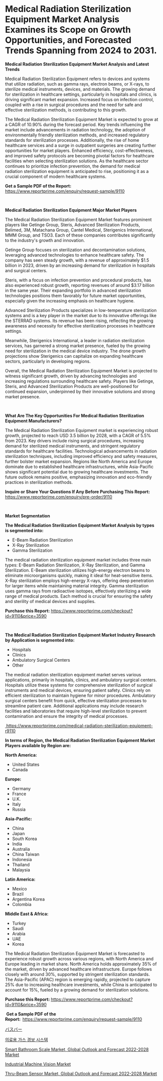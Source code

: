 <p><h1>Medical Radiation Sterilization Equipment Market Analysis Examines its Scope on Growth Opportunities, and Forecasted Trends Spanning from 2024 to 2031.</h1></p><p><strong>Medical Radiation Sterilization Equipment Market Analysis and Latest Trends</strong></p>
<p><p>Medical Radiation Sterilization Equipment refers to devices and systems that utilize radiation, such as gamma rays, electron beams, or X-rays, to sterilize medical instruments, devices, and materials. The growing demand for sterilization in healthcare settings, particularly in hospitals and clinics, is driving significant market expansion. Increased focus on infection control, coupled with a rise in surgical procedures and the need for safe and effective sterilization methods, is contributing to this growth.</p><p>The Medical Radiation Sterilization Equipment Market is expected to grow at a CAGR of 10.90% during the forecast period. Key trends influencing the market include advancements in radiation technology, the adoption of environmentally friendly sterilization methods, and increased regulatory standards for sterilization processes. Additionally, the rise of home healthcare services and a surge in outpatient surgeries are creating further opportunities for market players. Enhanced efficiency, cost-effectiveness, and improved safety protocols are becoming pivotal factors for healthcare facilities when selecting sterilization solutions. As the healthcare sector continues to prioritize infection prevention, the demand for medical radiation sterilization equipment is anticipated to rise, positioning it as a crucial component of modern healthcare systems.</p></p>
<p><strong>Get a Sample PDF of the Report:&nbsp;</strong> <a href="https://www.reportprime.com/enquiry/request-sample/9110">https://www.reportprime.com/enquiry/request-sample/9110</a></p>
<p>&nbsp;</p>
<p><strong>Medical Radiation Sterilization Equipment Major Market Players</strong></p>
<p><p>The Medical Radiation Sterilization Equipment Market features prominent players like Getinge Group, Steris, Advanced Sterilization Products, Belimed, 3M, Matachana Group, Cantel Medical, Sterigenics International, MMM Group, and TSO3. Each of these companies contributes significantly to the industry's growth and innovation.</p><p>Getinge Group focuses on sterilization and decontamination solutions, leveraging advanced technologies to enhance healthcare safety. The company has seen steady growth, with a revenue of approximately $1.5 billion in 2023, driven by an increasing demand for sterilization in hospitals and surgical centers.</p><p>Steris, with a focus on infection prevention and procedural products, has also experienced robust growth, reporting revenues of around $3.17 billion in the same year. Their expanding portfolio in advanced sterilization technologies positions them favorably for future market opportunities, especially given the increasing emphasis on healthcare hygiene.</p><p>Advanced Sterilization Products specializes in low-temperature sterilization systems and is a key player in the market due to its innovative offerings like the STERRAD systems. Its revenue has been rising, reflecting the growing awareness and necessity for effective sterilization processes in healthcare settings.</p><p>Meanwhile, Sterigenics International, a leader in radiation sterilization services, has garnered a strong market presence, fueled by the growing need for sterilization in the medical device industry. The drone growth projections show Sterigenics can capitalize on expanding healthcare sectors, particularly in developing regions.</p><p>Overall, the Medical Radiation Sterilization Equipment Market is projected to witness significant growth, driven by advancing technologies and increasing regulations surrounding healthcare safety. Players like Getinge, Steris, and Advanced Sterilization Products are well-positioned for continued expansion, underpinned by their innovative solutions and strong market presence.</p></p>
<p>&nbsp;</p>
<p><strong>What Are The Key Opportunities For Medical Radiation Sterilization Equipment Manufacturers?</strong></p>
<p><p>The Medical Radiation Sterilization Equipment market is experiencing robust growth, projected to reach USD 3.5 billion by 2028, with a CAGR of 5.5% from 2023. Key drivers include rising surgical procedures, increasing demand for sterilized medical instruments, and stringent regulatory standards for healthcare facilities. Technological advancements in radiation sterilization techniques, including improved efficiency and safety measures, further bolster market expansion. Regions like North America and Europe dominate due to established healthcare infrastructures, while Asia-Pacific shows significant potential due to growing healthcare investments. The future outlook remains positive, emphasizing innovation and eco-friendly practices in sterilization methods.</p></p>
<p><strong>Inquire or Share Your Questions If Any Before Purchasing This Report:</strong> <a href="https://www.reportprime.com/enquiry/pre-order/9110">https://www.reportprime.com/enquiry/pre-order/9110</a></p>
<p>&nbsp;</p>
<p><strong>Market Segmentation</strong></p>
<p><strong>The Medical Radiation Sterilization Equipment Market Analysis by types is segmented into:</strong></p>
<p><ul><li>E-Beam Radiation Sterilization</li><li>X-Ray Sterilization</li><li>Gamma Sterilization</li></ul></p>
<p><p>The medical radiation sterilization equipment market includes three main types: E-Beam Radiation Sterilization, X-Ray Sterilization, and Gamma Sterilization. E-Beam sterilization utilizes high-energy electron beams to eliminate microorganisms quickly, making it ideal for heat-sensitive items. X-Ray sterilization employs high-energy X-rays, offering deep penetration for larger items while maintaining material integrity. Gamma sterilization uses gamma rays from radioactive isotopes, effectively sterilizing a wide range of medical products. Each method is crucial for ensuring the safety and sterility of medical devices and supplies.</p></p>
<p><strong>Purchase this Report:&nbsp;</strong><a href="https://www.reportprime.com/checkout?id=9110&price=3590">https://www.reportprime.com/checkout?id=9110&price=3590</a></p>
<p>&nbsp;</p>
<p><strong>The Medical Radiation Sterilization Equipment Market Industry Research by Application is segmented into:</strong></p>
<p><ul><li>Hospitals</li><li>Clinics</li><li>Ambulatory Surgical Centers</li><li>Other</li></ul></p>
<p><p>The medical radiation sterilization equipment market serves various applications, primarily in hospitals, clinics, and ambulatory surgical centers. Hospitals utilize these systems for comprehensive sterilization of surgical instruments and medical devices, ensuring patient safety. Clinics rely on efficient sterilization to maintain hygiene for minor procedures. Ambulatory surgical centers benefit from quick, effective sterilization processes to streamline patient care. Additional applications may include research facilities and laboratories that require high-level sterilization to prevent contamination and ensure the integrity of medical processes.</p></p>
<p><a href="https://www.reportprime.com/medical-radiation-sterilization-equipment-r9110">&nbsp;https://www.reportprime.com/medical-radiation-sterilization-equipment-r9110</a></p>
<p><strong>In terms of Region, the Medical Radiation Sterilization Equipment Market Players available by Region are:</strong></p>
<p>
    <p> <strong> North America: </strong>
        <ul>
            <li>United States</li>
            <li>Canada</li>
        </ul>
        </p> 
    <p> <strong> Europe: </strong>
        <ul>
            <li>Germany</li>
            <li>France</li>
            <li>U.K.</li>
            <li>Italy</li>
            <li>Russia</li>
        </ul>
        </p> 
    <p> <strong> Asia-Pacific: </strong>
        <ul>
            <li>China</li>
            <li>Japan</li>
            <li>South Korea</li>
            <li>India</li>
            <li>Australia</li>
            <li>China Taiwan</li>
            <li>Indonesia</li>
            <li>Thailand</li>
            <li>Malaysia</li>
        </ul>
        </p> 
    <p> <strong> Latin America: </strong>
        <ul>
            <li>Mexico</li>
            <li>Brazil</li>
            <li>Argentina Korea</li>
            <li>Colombia</li>
        </ul>
        </p> 
    <p> <strong> Middle East & Africa: </strong>
        <ul>
            <li>Turkey</li>
            <li>Saudi</li>
            <li>Arabia</li>
            <li>UAE</li>
            <li>Korea</li>
        </ul>
    </p>
    </p>
<p><p>The Medical Radiation Sterilization Equipment Market is forecasted to experience robust growth across various regions, with North America and Europe leading in market share. North America holds approximately 35% of the market, driven by advanced healthcare infrastructure. Europe follows closely with around 30%, supported by stringent sterilization standards. The Asia-Pacific (APAC) region is emerging rapidly, projected to capture 25% due to increasing healthcare investments, while China is anticipated to account for 15%, fueled by a growing demand for sterilization solutions.</p></p>
<p><strong>Purchase this Report: </strong><a href="https://www.reportprime.com/checkout?id=9110&price=3590">https://www.reportprime.com/checkout?id=9110&price=3590</a></p>
<p>&nbsp;<strong>Get a Sample PDF of the Report:&nbsp;&nbsp;</strong><a href="https://www.reportprime.com/enquiry/request-sample/9110">https://www.reportprime.com/enquiry/request-sample/9110</a></p>
<p><strong></strong></p>
<p><p><a href="https://medium.com/@harperhe4e26/busbar-market-%E3%81%AF-%E3%82%B3%E3%82%B9%E3%83%88%E7%AE%A1%E7%90%86%E3%81%A8%E5%8A%B9%E7%8E%87%E5%90%91%E4%B8%8A%E3%82%92%E5%84%AA%E5%85%88%E3%81%97%E3%81%BE%E3%81%99-%E3%81%95%E3%82%89%E3%81%AB-%E5%A0%B1%E5%91%8A%E6%9B%B8%E3%81%AF%E5%B8%82%E5%A0%B4%E3%81%AE%E9%9C%80%E8%A6%81%E9%9D%A2%E3%81%A8%E4%BE%9B%E7%B5%A6%E9%9D%A2%E3%81%AE%E4%B8%A1%E6%96%B9%E3%82%92%E3%82%AB%E3%83%90%E3%83%BC%E3%81%97%E3%81%A6%E3%81%84%E3%81%BE%E3%81%99-busbar-%E5%B8%82%E5%A0%B4%E3%81%AF-2024-%E3%81%8B%E3%82%89-8-2-862cdf338b6b">バスバー</a></p><p><a href="https://medium.com/@avaoneill70/medical-gas-alert-system-market-%EC%9D%98-%EA%B8%80%EB%A1%9C%EB%B2%8C-%EC%8B%9C%EC%9E%A5-%EA%B0%9C%EC%9A%94%EB%8A%94-%EC%A0%84-%EC%84%B8%EA%B3%84-%EB%B0%8F-%EC%A3%BC%EC%9A%94-%EC%8B%9C%EC%9E%A5%EC%9D%98-%EC%82%B0%EC%97%85%EC%97%90-%EC%98%81%ED%96%A5%EC%9D%84-%EB%AF%B8%EC%B9%98%EB%8A%94-%EC%A3%BC%EC%9A%94-%ED%8A%B8%EB%A0%8C%EB%93%9C%EC%97%90-%EB%8C%80%ED%95%9C-%EB%8F%85%ED%8A%B9%ED%95%9C-%EA%B4%80%EC%A0%90%EC%9D%84-%EC%A0%9C%EA%B3%B5%ED%95%A9%EB%8B%88%EB%8B%A4-8066bb956c47">의료용 가스 경보 시스템</a></p><p><a href="https://medium.com/@clairhane_9803/in-the-smart-bathroom-scale-market-global-outlook-and-forecast-2022-2028-market-the-main-focus-ff4ce6f4836c">Smart Bathroom Scale Market, Global Outlook and Forecast 2022-2028 Market</a></p><p><a href="https://www.linkedin.com/pulse/what-factors-influence-industrial-machine-vision-market-coming-nxg0f?trackingId=ytaM5JADRzur9oVYg5L3pQ%3D%3D">Industrial Machine Vision Market</a></p><p><a href="https://medium.com/@clairhane_9803/the-global-thru-beam-sensor-market-global-outlook-and-forecast-2022-2028-market-is-at-the-f7865fd22037">Thru-Beam Sensor Market, Global Outlook and Forecast 2022-2028 Market</a></p></p>